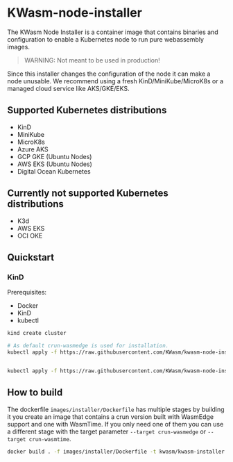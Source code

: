 # KWasm-node-installer

The KWasm Node Installer is a container image that contains binaries and configuration to enable a Kubernetes node to run pure webassembly images.

> WARNING: Not meant to be used in production!

Since this installer changes the configuration of the node it can make a node unusable. We recommend using a fresh KinD/MiniKube/MicroK8s or a managed cloud service like AKS/GKE/EKS.

## Supported Kubernetes distributions
- KinD
- MiniKube
- MicroK8s
- Azure AKS
- GCP GKE (Ubuntu Nodes)
- AWS EKS (Ubuntu Nodes)
- Digital Ocean Kubernetes

## Currently not supported Kubernetes distributions
- K3d
- AWS EKS
- OCI OKE

## Quickstart
### KinD
Prerequisites:
- Docker
- KinD
- kubectl

```bash
kind create cluster

# As default crun-wasmedge is used for installation.
kubectl apply -f https://raw.githubusercontent.com/KWasm/kwasm-node-installer/main/example/daemonset.yaml


kubectl apply -f https://raw.githubusercontent.com/KWasm/kwasm-node-installer/main/example/test-job.yaml
```

## How to build
The dockerfile `images/installer/Dockerfile` has multiple stages by building it you create an image that contains a crun version built with WasmEdge support and one with WasmTime. If you only need one of them you can use a different stage with the target parameter `--target crun-wasmedge` or `--target crun-wasmtime`.
```bash
docker build . -f images/installer/Dockerfile -t kwasm/kwasm-installer
```
